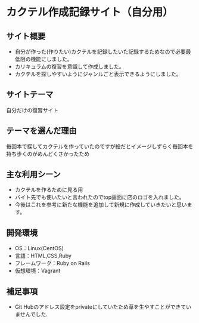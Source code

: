 # カクテル作成記録サイト（自分用）

## サイト概要
- 自分が作った(作りたい)カクテルを記録したいた記録するためなので必要最低限の機能にしました。
- カリキュラムの復習を意識して作成しました。
- カクテルを探しやすいようにジャンルごと表示できるようにしました。

## サイトテーマ
自分だけの復習サイト

## テーマを選んだ理由
毎回本で探してカクテルを作っていたのですが絵だとイメージしずらく毎回本を持ち歩くのがめんどくさかったため

## 主な利用シーン
- カクテルを作るために見る用
- バイト先でも使いたいと言われたのでtop画面に店のロゴを入れました。
- 今後はこれを参考に新たな機能を追加して新規に作成していきたいと思います。

## 開発環境
- OS：Linux(CentOS)
- 言語：HTML,CSS,Ruby
- フレームワーク：Ruby on Rails
- 仮想環境：Vagrant

## 補足事項
- Git Hubのアドレス設定をprivateにしていたため草を生やすことができていませんでした.
